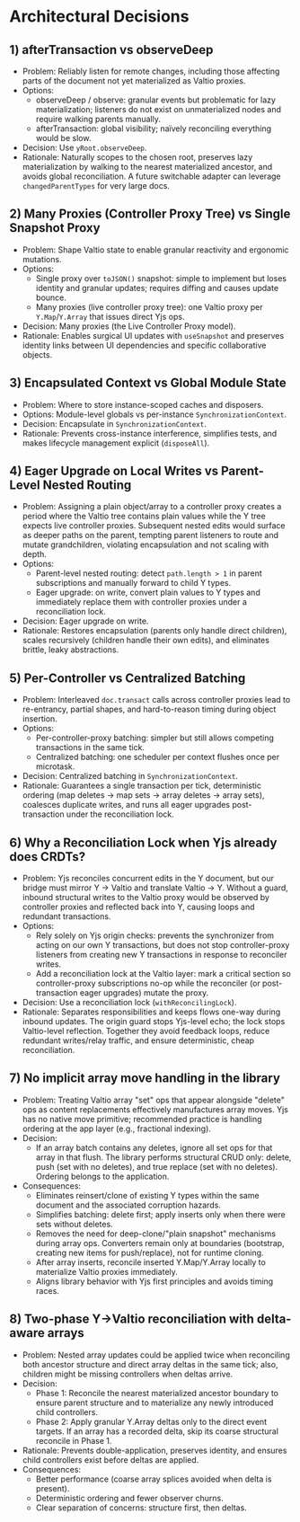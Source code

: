 # Architectural Decisions

## 1) afterTransaction vs observeDeep

- Problem: Reliably listen for remote changes, including those affecting parts of the document not yet materialized as Valtio proxies.
- Options:
  - observeDeep / observe: granular events but problematic for lazy materialization; listeners do not exist on unmaterialized nodes and require walking parents manually.
  - afterTransaction: global visibility; naïvely reconciling everything would be slow.
- Decision: Use `yRoot.observeDeep`.
- Rationale: Naturally scopes to the chosen root, preserves lazy materialization by walking to the nearest materialized ancestor, and avoids global reconciliation. A future switchable adapter can leverage `changedParentTypes` for very large docs.

## 2) Many Proxies (Controller Proxy Tree) vs Single Snapshot Proxy

- Problem: Shape Valtio state to enable granular reactivity and ergonomic mutations.
- Options:
  - Single proxy over `toJSON()` snapshot: simple to implement but loses identity and granular updates; requires diffing and causes update bounce.
  - Many proxies (live controller proxy tree): one Valtio proxy per `Y.Map`/`Y.Array` that issues direct Yjs ops.
- Decision: Many proxies (the Live Controller Proxy model).
- Rationale: Enables surgical UI updates with `useSnapshot` and preserves identity links between UI dependencies and specific collaborative objects.

## 3) Encapsulated Context vs Global Module State

- Problem: Where to store instance-scoped caches and disposers.
- Options: Module-level globals vs per-instance `SynchronizationContext`.
- Decision: Encapsulate in `SynchronizationContext`.
- Rationale: Prevents cross-instance interference, simplifies tests, and makes lifecycle management explicit (`disposeAll`).

## 4) Eager Upgrade on Local Writes vs Parent-Level Nested Routing

- Problem: Assigning a plain object/array to a controller proxy creates a period where the Valtio tree contains plain values while the Y tree expects live controller proxies. Subsequent nested edits would surface as deeper paths on the parent, tempting parent listeners to route and mutate grandchildren, violating encapsulation and not scaling with depth.
- Options:
  - Parent-level nested routing: detect `path.length > 1` in parent subscriptions and manually forward to child Y types.
  - Eager upgrade: on write, convert plain values to Y types and immediately replace them with controller proxies under a reconciliation lock.
- Decision: Eager upgrade on write.
- Rationale: Restores encapsulation (parents only handle direct children), scales recursively (children handle their own edits), and eliminates brittle, leaky abstractions.

## 5) Per-Controller vs Centralized Batching

- Problem: Interleaved `doc.transact` calls across controller proxies lead to re-entrancy, partial shapes, and hard-to-reason timing during object insertion.
- Options:
  - Per-controller-proxy batching: simpler but still allows competing transactions in the same tick.
  - Centralized batching: one scheduler per context flushes once per microtask.
- Decision: Centralized batching in `SynchronizationContext`.
- Rationale: Guarantees a single transaction per tick, deterministic ordering (map deletes → map sets → array deletes → array sets), coalesces duplicate writes, and runs all eager upgrades post-transaction under the reconciliation lock.

## 6) Why a Reconciliation Lock when Yjs already does CRDTs?

- Problem: Yjs reconciles concurrent edits in the Y document, but our bridge must mirror Y → Valtio and translate Valtio → Y. Without a guard, inbound structural writes to the Valtio proxy would be observed by controller proxies and reflected back into Y, causing loops and redundant transactions.
- Options:
  - Rely solely on Yjs origin checks: prevents the synchronizer from acting on our own Y transactions, but does not stop controller-proxy listeners from creating new Y transactions in response to reconciler writes.
  - Add a reconciliation lock at the Valtio layer: mark a critical section so controller-proxy subscriptions no-op while the reconciler (or post-transaction eager upgrades) mutate the proxy.
- Decision: Use a reconciliation lock (`withReconcilingLock`).
- Rationale: Separates responsibilities and keeps flows one-way during inbound updates. The origin guard stops Yjs-level echo; the lock stops Valtio-level reflection. Together they avoid feedback loops, reduce redundant writes/relay traffic, and ensure deterministic, cheap reconciliation.

## 7) No implicit array move handling in the library

- Problem: Treating Valtio array "set" ops that appear alongside "delete" ops as content replacements effectively manufactures array moves. Yjs has no native move primitive; recommended practice is handling ordering at the app layer (e.g., fractional indexing).
- Decision:
  - If an array batch contains any deletes, ignore all set ops for that array in that flush. The library performs structural CRUD only: delete, push (set with no deletes), and true replace (set with no deletes). Ordering belongs to the application.
- Consequences:
  - Eliminates reinsert/clone of existing Y types within the same document and the associated corruption hazards.
  - Simplifies batching: delete first; apply inserts only when there were sets without deletes.
  - Removes the need for deep-clone/"plain snapshot" mechanisms during array ops. Converters remain only at boundaries (bootstrap, creating new items for push/replace), not for runtime cloning.
  - After array inserts, reconcile inserted Y.Map/Y.Array locally to materialize Valtio proxies immediately.
  - Aligns library behavior with Yjs first principles and avoids timing races.

## 8) Two-phase Y→Valtio reconciliation with delta-aware arrays

- Problem: Nested array updates could be applied twice when reconciling both ancestor structure and direct array deltas in the same tick; also, children might be missing controllers when deltas arrive.
- Decision:
  - Phase 1: Reconcile the nearest materialized ancestor boundary to ensure parent structure and to materialize any newly introduced child controllers.
  - Phase 2: Apply granular Y.Array deltas only to the direct event targets. If an array has a recorded delta, skip its coarse structural reconcile in Phase 1.
- Rationale: Prevents double-application, preserves identity, and ensures child controllers exist before deltas are applied.
- Consequences:
  - Better performance (coarse array splices avoided when delta is present).
  - Deterministic ordering and fewer observer churns.
  - Clear separation of concerns: structure first, then deltas.
